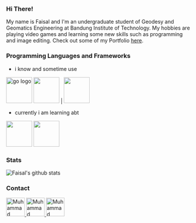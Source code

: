 ### Hi There!

My name is Faisal and I'm an undergraduate student of Geodesy and Geomatics Engineering at Bandung Institute of Technology. My hobbies are playing video games and learning some new skills such as programming and image editing. Check out some of my Portfolio <a href="isal.now.sh" target="_blank">here</a>.

### Programming Languages and Frameworks

- i know and sometime use

 [<img src="https://qph.fs.quoracdn.net/main-qimg-28cadbd02699c25a88e5c78d73c7babc" alt="go logo" width="70">](https://www.python.org/)   [<img src="https://pages.uncc.edu/techne/wp-content/uploads/sites/93/2013/12/matlab-logo.jpg" width="70">](https://www.mathworks.com/)  | <img src="https://upload.wikimedia.org/wikipedia/commons/thumb/3/38/HTML5_Badge.svg/1024px-HTML5_Badge.svg.png" width="70">  

- currently i am learning abt

 [<img src="https://www.dimas-maryanto.com/assets/img/posts/install-postgresql-f23/postgresql.png" width="70">](https://www.postgresql.org/)   [<img src="https://upload.wikimedia.org/wikipedia/commons/thumb/6/6a/JavaScript-logo.png/480px-JavaScript-logo.png" width="70">](https://www.javascript.com/)  

### Stats

![Faisal's github stats](https://github-readme-stats.vercel.app/api?username=faisalanshory&show_icons=true&line_height=30)

### Contact

<a href="https://www.linkedin.com/in/faisalanshory/">
    <img alt="Muhammad Faisal Anshory | Linkedin" width="50px" src="https://pngimg.com/uploads/linkedIn/linkedIn_PNG38.png" />
</a>
<a href="https://www.instagram.com/faisalanshoryy/">
    <img alt="Muhammad Faisal Anshory | Instagram" width="50px" src="https://www.quicksocialmedia.co.uk/cms/instagram-master.png" />
</a>
<a href="faisalanshory.m@gmail.com">
    <img alt="Muhammad Faisal Anshory | Gmail" width="50px" src="https://uploads-ssl.webflow.com/5ad4c302a9ea3372eaea975f/5b995a276460dc98cf54bd11_Gmail.png" />
</a>

<br>
<br>
